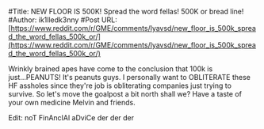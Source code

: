 #Title: NEW FLOOR IS 500K! Spread the word fellas! 500K or bread line!
#Author: ik1lledk3nny
#Post URL: [https://www.reddit.com/r/GME/comments/lyavsd/new_floor_is_500k_spread_the_word_fellas_500k_or/](https://www.reddit.com/r/GME/comments/lyavsd/new_floor_is_500k_spread_the_word_fellas_500k_or/)


Wrinkly brained apes have come to the conclusion that 100k is just...PEANUTS!  It's peanuts guys.  I personally want to OBLITERATE these HF assholes since they're job is obliterating companies just trying to survive.  So let's move the goalpost a bit north shall we?  Have a taste of your own medicine Melvin and friends.

Edit: noT FinAncIAl aDviCe der der der